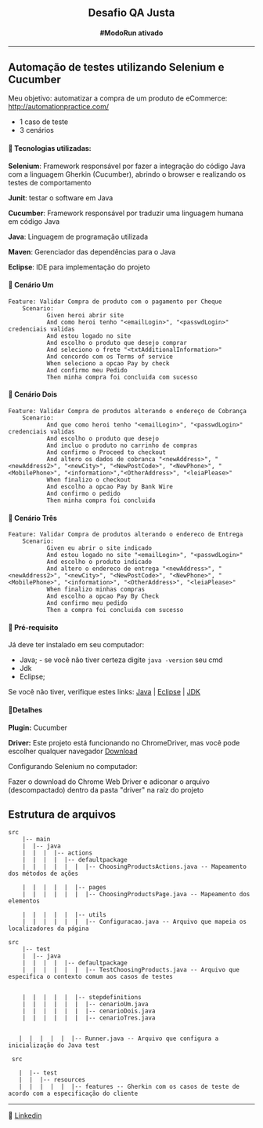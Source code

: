 <h2 align="center"> Desafio QA Justa </h2>
<h4 align="center"> #ModoRun ativado </h4>

------


## Automação de testes utilizando Selenium e Cucumber 

Meu objetivo: automatizar a compra de um produto de eCommerce: http://automationpractice.com/

- 1 caso de teste
- 3 cenários

#### :space_invader: Tecnologias utilizadas:

**Selenium**: Framework responsável por fazer a integração do código Java com a linguagem Gherkin (Cucumber), abrindo o browser e realizando os testes de comportamento

**Junit**: testar o software em Java

**Cucumber**: Framework responsável por traduzir uma linguagem humana em código Java

**Java**: Linguagem de programação utilizada

**Maven**: Gerenciador das dependências para o Java

**Eclipse**: IDE para implementação do projeto


#### :space_invader: Cenário Um

	Feature: Validar Compra de produto com o pagamento por Cheque
		Scenario: 
               Given heroi abrir site
               And como heroi tenho "<emailLogin>", "<passwdLogin>" credenciais validas 
               And estou logado no site
               And escolho o produto que desejo comprar
               And seleciono o frete "<txtAdditionalInformation>"
               And concordo com os Terms of service
               When seleciono a opcao Pay by check
               And confirmo meu Pedido
               Then minha compra foi concluida com sucesso
           

#### :space_invader: Cenário Dois

	Feature: Validar Compra de produtos alterando o endereço de Cobrança
		Scenario: 
               And que como heroi tenho "<emailLogin>", "<passwdLogin>" credenciais validas 
               And escolho o produto que desejo
               And incluo o produto no carrinho de compras
               And confirmo o Proceed to checkout
               And altero os dados de cobranca "<newAddress>", "<newAddress2>", "<newCity>", "<NewPostCode>", "<NewPhone>", "<MobilePhone>", "<information>","<OtherAddress>", "<leiaPlease>"
               When finalizo o checkout
               And escolho a opcao Pay by Bank Wire
               And confirmo o pedido
               Then minha compra foi concluida
           
           
#### :space_invader: Cenário Três

	Feature: Validar Compra de produtos alterando o endereco de Entrega
		Scenario: 
               Given eu abrir o site indicado
               And estou logado no site "<emailLogin>", "<passwdLogin>"
               And escolho o produto indicado
               And altero o endereco de entrega "<newAddress>", "<newAddress2>", "<newCity>", "<NewPostCode>", "<NewPhone>", "<MobilePhone>", "<information>", "<OtherAddress>", "<leiaPlease>"
               When finalizo minhas compras
               And escolho a opcao Pay By Check
               And confirmo meu pedido
               Then a compra foi concluida com sucesso
               
               
 #### :space_invader: Pré-requisito

Já deve ter instalado em seu computador:

- Java; - se você não tiver certeza digite `java -version` seu cmd
-  Jdk
- Eclipse;

Se você não tiver, verifique estes links: [Java](https://www.java.com/pt-BR/download/ie_manual.jsp?locale=pt_BR) | [Eclipse](https://www.eclipse.org/downloads/) | [JDK](https://www.oracle.com/br/java/technologies/javase/javase-jdk8-downloads.html)


#### :space_invader:Detalhes

**Plugin:** Cucumber

**Driver:** Este projeto está funcionando no ChromeDriver, mas você pode escolher qualquer navegador [Download](https://www.selenium.dev/downloads/)
<p> Configurando Selenium no computador:
<p>Fazer o download do Chrome Web Driver e adiconar o arquivo (descompactado) dentro da pasta "driver" na raíz do projeto 




## Estrutura de arquivos



    
    src
        |-- main
        |  |-- java
        |  |  |  |-- actions
        |  |  |  |  |-- defaultpackage
        |  |  |  |  |  |  |-- ChoosingProductsActions.java -- Mapeamento dos métodos de ações
        
        |  |  |  |  |  |-- pages
        |  |  |  |  |  |  |-- ChoosingProductsPage.java -- Mapeamento dos elementos
        
        |  |  |  |  |  |-- utils
        |  |  |  |  |  |  |-- Configuracao.java -- Arquivo que mapeia os localizadores da página
    
    src
        |-- test
        |  |-- java
        |  |  |  |  |-- defaultpackage
        |  |  |  |  |  |  |-- TestChoosingProducts.java -- Arquivo que especifica o contexto comum aos casos de testes
      

        |  |  |  |  |  |-- stepdefinitions
        |  |  |  |  |  |  |-- cenarioUm.java
        |  |  |  |  |  |  |-- cenarioDois.java
        |  |  |  |  |  |  |-- cenarioTres.java
       

       |  |  |  |  |  |-- Runner.java -- Arquivo que configura a inicialização do Java test
       
     src

       |  |-- test
       |  |  |-- resources
       |  |  |  |  |  |-- features -- Gherkin com os casos de teste de acordo com a especificação do cliente   

   
  
 
 
 ------

:speech_balloon: [Linkedin](https://www.linkedin.com/in/camilalnmoura/)


